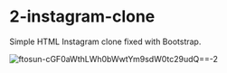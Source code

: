 # 2-instagram-clone
Simple HTML Instagram clone fixed with Bootstrap.

![ftosun-cGF0aWthLWh0bWwtYm9sdW0tc29udQ==-2](https://user-images.githubusercontent.com/51463702/140620264-7452f6d9-e2d4-48e4-a8dc-b0b6970dbefc.png)
